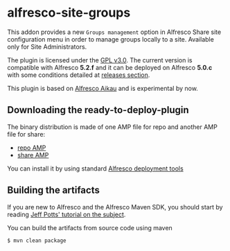 alfresco-site-groups
====================

This addon provides a new ```Groups management``` option in Alfresco Share site configuration menu in order to manage groups locally to a site. Available only for Site Administrators.

The plugin is licensed under the [GPL v3.0](http://www.gnu.org/licenses/gpl-3.0.html). The current version is compatible with Alfresco **5.2.f** and it can be deployed on Alfresco **5.0.c** with some conditions detailed at [releases section](https://github.com/keensoft/alfresco-site-groups/releases/tag/5.0.c).

This plugin is based on [Alfresco Aikau](https://github.com/Alfresco/Aikau/blob/master/tutorial/chapters/About.md) and is experimental by now.

Downloading the ready-to-deploy-plugin
--------------------------------------
The binary distribution is made of one AMP file for repo and another AMP file for share:

* [repo AMP](https://github.com/keensoft/alfresco-site-groups/releases/download/1.1.0/site-groups-repo-1.1.0.amp)
* [share AMP](https://github.com/keensoft/alfresco-site-groups/releases/download/1.1.0/site-groups-share-1.1.0.amp)

You can install it by using standard [Alfresco deployment tools](http://docs.alfresco.com/community/tasks/dev-extensions-tutorials-simple-module-install-amp.html)

Building the artifacts
----------------------
If you are new to Alfresco and the Alfresco Maven SDK, you should start by reading [Jeff Potts' tutorial on the subject](http://ecmarchitect.com/alfresco-developer-series-tutorials/maven-sdk/tutorial/tutorial.html).

You can build the artifacts from source code using maven
```sh
$ mvn clean package
```
